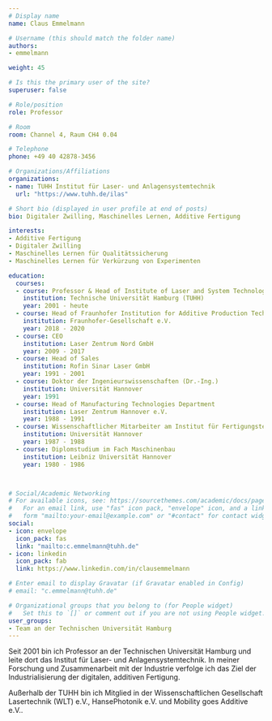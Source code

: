 ```yaml
---
# Display name
name: Claus Emmelmann

# Username (this should match the folder name)
authors:
- emmelmann

weight: 45

# Is this the primary user of the site?
superuser: false

# Role/position
role: Professor

# Room
room: Channel 4, Raum CH4 0.04

# Telephone
phone: +49 40 42878-3456

# Organizations/Affiliations
organizations:
- name: TUHH Institut für Laser- und Anlagensystemtechnik
  url: "https://www.tuhh.de/ilas"

# Short bio (displayed in user profile at end of posts)
bio: Digitaler Zwilling, Maschinelles Lernen, Additive Fertigung

interests:
- Additive Fertigung
- Digitaler Zwilling
- Maschinelles Lernen für Qualitätssicherung
- Maschinelles Lernen für Verkürzung von Experimenten

education:
  courses:
  - course: Professor & Head of Institute of Laser and System Technologies
    institution: Technische Universität Hamburg (TUHH)
    year: 2001 - heute
  - course: Head of Fraunhofer Institution for Additive Production Technologies IAPT
    institution: Fraunhofer-Gesellschaft e.V.
    year: 2018 - 2020
  - course: CEO
    institution: Laser Zentrum Nord GmbH
    year: 2009 - 2017
  - course: Head of Sales
    institution: Rofin Sinar Laser GmbH
    year: 1991 - 2001
  - course: Doktor der Ingenieurswissenschaften (Dr.-Ing.)
    institution: Universität Hannover
    year: 1991
  - course: Head of Manufacturing Technologies Department
    institution: Laser Zentrum Hannover e.V.
    year: 1988 - 1991
  - course: Wissenschaftlicher Mitarbeiter am Institut für Fertigungstechnik und Spanende Werkzeugmaschinen
    institution: Universität Hannover
    year: 1987 - 1988
  - course: Diplomstudium im Fach Maschinenbau
    institution: Leibniz Universität Hannover
    year: 1980 - 1986



# Social/Academic Networking
# For available icons, see: https://sourcethemes.com/academic/docs/page-builder/#icons
#   For an email link, use "fas" icon pack, "envelope" icon, and a link in the
#   form "mailto:your-email@example.com" or "#contact" for contact widget.
social:
- icon: envelope
  icon_pack: fas
  link: "mailto:c.emmelmann@tuhh.de"
- icon: linkedin
  icon_pack: fab
  link: https://www.linkedin.com/in/clausemmelmann

# Enter email to display Gravatar (if Gravatar enabled in Config)
# email: "c.emmelmann@tuhh.de"

# Organizational groups that you belong to (for People widget)
#   Set this to `[]` or comment out if you are not using People widget.
user_groups:
- Team an der Technischen Universität Hamburg
---
```


Seit 2001 bin ich Professor an der Technischen Universität Hamburg und leite dort das Institut für Laser- und Anlagensystemtechnik. In meiner Forschung und Zusammenarbeit mit der Industrie verfolge ich das Ziel der Industrialisierung der digitalen, additiven Fertigung.

Außerhalb der TUHH bin ich Mitglied in der Wissenschaftlichen Gesellschaft Lasertechnik (WLT) e.V., HansePhotonik e.V. und Mobility goes Additive e.V..
